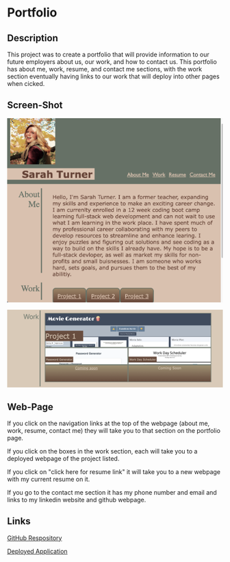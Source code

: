 # Portfolio

## Description
This project was to create a portfolio that will provide information to our future employers about us, our work, and how to contact us. This portfolio has about me, work, resume, and contact me sections, with the work section eventually having links to our work that will deploy into other pages when cicked. 

## Screen-Shot 
![This portfolio webpage includes a navigation bar, a photo and sections with text and links in the main sectinon of the page.](./photo.png)

![This portfolio webpage includes a navigation bar, a photo and sections with text and links in the main sectinon of the page.](./assests/images/Work.png)


## Web-Page
If you click on the navigation links at the top of the webpage (about me, work, resume, contact me) they will take you to that section on the portfolio page. 

If you click on the boxes in the work section, each will take you to a deployed webpage of the project listed.

If you click on  "click here for resume link" it will take you to a new webpage with my current resume on it.

If you go to the contact me section it has my phone number and email and links to my linkedin website and github webpage.


## Links

<a href="https://github.com/smturner/portfolio">GitHub Respository</a>

<a href="https://smturner.github.io/portfolio/">Deployed Application</a>